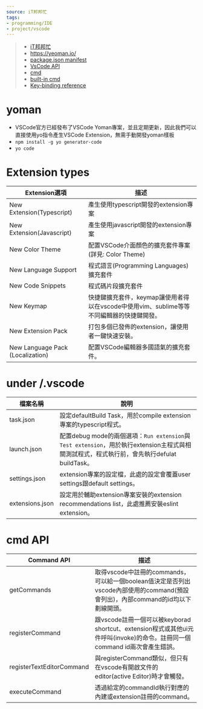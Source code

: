 ```yaml
---
source: iT邦邦忙
tags:
- programming/IDE
- project/vscode
---
```

> - [iT邦邦忙](https://ithelp.ithome.com.tw/articles/10240741)
> - https://yeoman.io/
> - [package.json manifest](https://code.visualstudio.com/api/references/extension-manifest)
> - [VsCode API](https://code.visualstudio.com/api/references/vscode-api)
> - [cmd](https://code.visualstudio.com/api/extension-guides/command)
> - [built-in cmd](https://code.visualstudio.com/api/references/commands)
> - [Key-binding reference](https://code.visualstudio.com/docs/getstarted/keybindings)


# yoman

- VSCode官方已經發布了VSCode Yoman專案，並且定期更新，因此我們可以直接使用yo指令產生VSCode Extension，無需手動開發yoman樣板
- `npm install -g yo generator-code`
- `yo code`
# Extension types

|Extension選項|描述|
|---|---|
|New Extension(Typescript)|產生使用typescript開發的extension專案|
|New Extension(Javascript)|產生使用javascript開發的extension專案|
|New Color Theme|配置VSCode介面顏色的擴充套件專案(詳見: Color Theme)|
|New Language Support|程式語言(Programming Languages)擴充套件|
|New Code Snippets|程式碼片段擴充套件|
|New Keymap|快捷鍵擴充套件，keymap讓使用者得以在vscode中使用vim、sublime等等不同編輯器的快捷鍵開發。|
|New Extension Pack|打包多個已發佈的extension，讓使用者一鍵快速安裝。|
|New Language Pack (Localization)|配置VSCode編輯器多國語氣的擴充套件。|

# under /.vscode
|檔案名稱|說明|
|---|---|
|task.json|設定defaultBuild Task，用於compile extension專案的typescript程式。|
|launch.json|配置debug mode的兩個選項：`Run extension`與`Test extension`，用於執行extension主程式與相關測試程式，程式執行前，會先執行defulat buildTask。|
|settings.json|extension專案的設定檔，此處的設定會覆蓋user settings跟default settings。|
|extensions.json|設定用於輔助extension專案安裝的extension recommendations list，此處推薦安裝eslint extension。|

# cmd API
|Command API|描述|
|---|---|
|getCommands|取得vscode中註冊的commands，可以給一個boolean值決定是否列出vscode內部使用的command(預設會列出)，內部command的id均以下劃線開頭。|
|registerCommand|跟vscode註冊一個可以被keyborad shortcut、extension程式或其他ui元件呼叫(invoke)的命令。註冊同一個command id兩次會產生錯誤。|
|registerTextEditorCommand|與registerCommand類似，但只有在vscode有開啟文件的editor(active Editor)時才會觸發。|
|executeCommand|透過給定的commandId執行對應的內建或extension註冊的command。|
